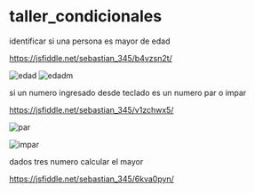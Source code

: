 # taller_condicionales

identificar si una persona es mayor de edad 

https://jsfiddle.net/sebastian_345/b4vzsn2t/


![edad](https://user-images.githubusercontent.com/61298440/80666413-b7e63680-8a61-11ea-81e0-0612b0f56d40.jpg)
![edadm](https://user-images.githubusercontent.com/61298440/80666549-2e833400-8a62-11ea-8e63-ed6b805aa014.jpg)


si un numero ingresado desde teclado es un numero par o impar 

https://jsfiddle.net/sebastian_345/v1zchwx5/

![par](https://user-images.githubusercontent.com/61298440/80666893-5030eb00-8a63-11ea-9181-df106eb9b97c.jpg)

![impar](https://user-images.githubusercontent.com/61298440/80666909-5aeb8000-8a63-11ea-8f65-f216d4195697.jpg)


dados tres numero calcular el mayor 

https://jsfiddle.net/sebastian_345/6kva0pyn/






